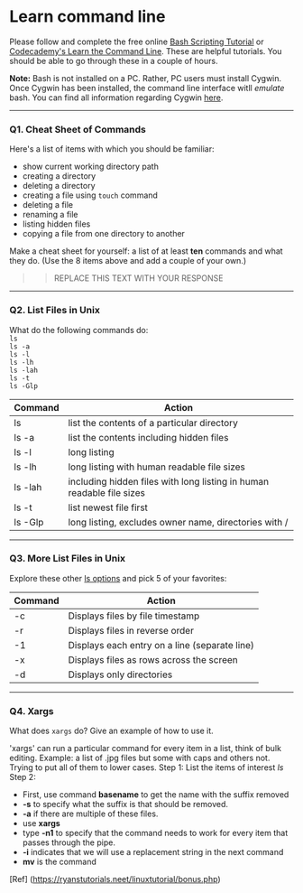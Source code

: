 # Learn command line

Please follow and complete the free online [Bash Scripting Tutorial](https://ryanstutorials.net/bash-scripting-tutorial/) or [Codecademy's Learn the Command Line](https://www.codecademy.com/learn/learn-the-command-line). These are helpful tutorials. You should be able to go through these in a couple of hours.

**Note:** Bash is not installed on a PC. Rather, PC users must install Cygwin. Once Cygwin has been installed, the command line interface witll _emulate_ bash. You can find all information regarding Cygwin [here](https://www.cygwin.com/).

---

### Q1.  Cheat Sheet of Commands  

Here's a list of items with which you should be familiar:  
* show current working directory path
* creating a directory
* deleting a directory
* creating a file using `touch` command
* deleting a file
* renaming a file
* listing hidden files
* copying a file from one directory to another

Make a cheat sheet for yourself: a list of at least **ten** commands and what they do.  (Use the 8 items above and add a couple of your own.)  

> > REPLACE THIS TEXT WITH YOUR RESPONSE

---

### Q2.  List Files in Unix   

What do the following commands do:  
`ls`  
`ls -a`  
`ls -l`  
`ls -lh`  
`ls -lah`  
`ls -t`  
`ls -Glp`  

| Command | Action                                                                |
|---------|-----------------------------------------------------------------------|
| ls      | list the contents of a particular directory                           |
| ls -a   | list the contents including hidden files                              |
| ls -l   | long listing                                                          |
| ls -lh  | long listing with human readable file sizes                           |
| ls -lah | including hidden files with long listing in human readable file sizes |
| ls -t   | list newest file first                                                |
| ls -Glp | long listing, excludes owner name, directories with /                 |

---

### Q3.  More List Files in Unix  

Explore these other [ls options](http://www.techonthenet.com/unix/basic/ls.php) and pick 5 of your favorites:

| Command | Action                                       |
|---------|----------------------------------------------|
| -c      | Displays files by file timestamp             |
| -r      | Displays files in reverse order              |
| -1      | Displays each entry on a line (separate line)|
| -x      | Displays files as rows across the screen     |
| -d      | Displays only directories                    |

---

### Q4.  Xargs   

What does `xargs` do? Give an example of how to use it.

'xargs' can run a particular command for every item in a list, think of bulk editing. 
Example: a list of .jpg files but some with caps and others not. Trying to put all of them to lower cases.
Step 1: List the items of interest _ls_
Step 2:
  * First, use command __basename__ to get the name with the suffix removed
  * __-s__ to specify what the suffix is that should be removed.
  * __-a__ if there are multiple of these files.
  * use __xargs__ 
  * type __-n1__ to specify that the command needs to work for every item that passes through the pipe.
  * __-i__ indicates that we will use a replacement string in the next command 
  * __mv__ is the command 
 
[Ref] (https://ryanstutorials.neet/linuxtutorial/bonus.php)
